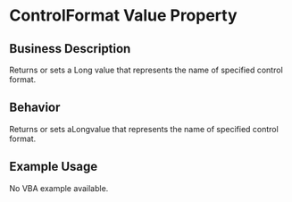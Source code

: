 # ControlFormat Value Property

## Business Description
Returns or sets a Long value that represents the name of specified control format.

## Behavior
Returns or sets aLongvalue that represents the name of specified control format.

## Example Usage
No VBA example available.